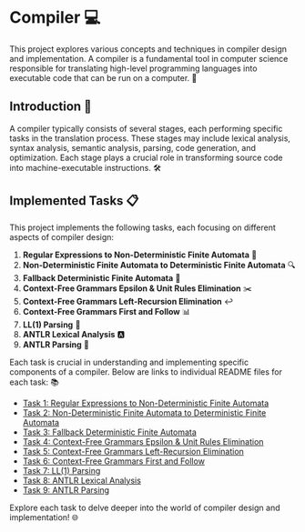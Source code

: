 # Compiler 💻

This project explores various concepts and techniques in compiler design and implementation. A compiler is a fundamental tool in computer science responsible for translating high-level programming languages into executable code that can be run on a computer. 🚀

## Introduction 📝

A compiler typically consists of several stages, each performing specific tasks in the translation process. These stages may include lexical analysis, syntax analysis, semantic analysis, parsing, code generation, and optimization. Each stage plays a crucial role in transforming source code into machine-executable instructions. 🛠️

## Implemented Tasks 📋

This project implements the following tasks, each focusing on different aspects of compiler design:

1. **Regular Expressions to Non-Deterministic Finite Automata** 📜
2. **Non-Deterministic Finite Automata to Deterministic Finite Automata** 🔍
3. **Fallback Deterministic Finite Automata** 🔀
4. **Context-Free Grammars Epsilon & Unit Rules Elimination** ✂️
5. **Context-Free Grammars Left-Recursion Elimination** ↩️
6. **Context-Free Grammars First and Follow** 📊
7. **LL(1) Parsing** 🧩
8. **ANTLR Lexical Analysis** 🅰️
9. **ANTLR Parsing** 📖

Each task is crucial in understanding and implementing specific components of a compiler. Below are links to individual README files for each task: 📚

- [Task 1: Regular Expressions to Non-Deterministic Finite Automata](TASK%201)
- [Task 2: Non-Deterministic Finite Automata to Deterministic Finite Automata](TASK%202)
- [Task 3: Fallback Deterministic Finite Automata](TASK%203)
- [Task 4: Context-Free Grammars Epsilon & Unit Rules Elimination](TASK%204)
- [Task 5: Context-Free Grammars Left-Recursion Elimination](TASK%205)
- [Task 6: Context-Free Grammars First and Follow](TASK%206)
- [Task 7: LL(1) Parsing](TASK%207)
- [Task 8: ANTLR Lexical Analysis](TASK%208)
- [Task 9: ANTLR Parsing](TASK%209)

Explore each task to delve deeper into the world of compiler design and implementation! 🌐
